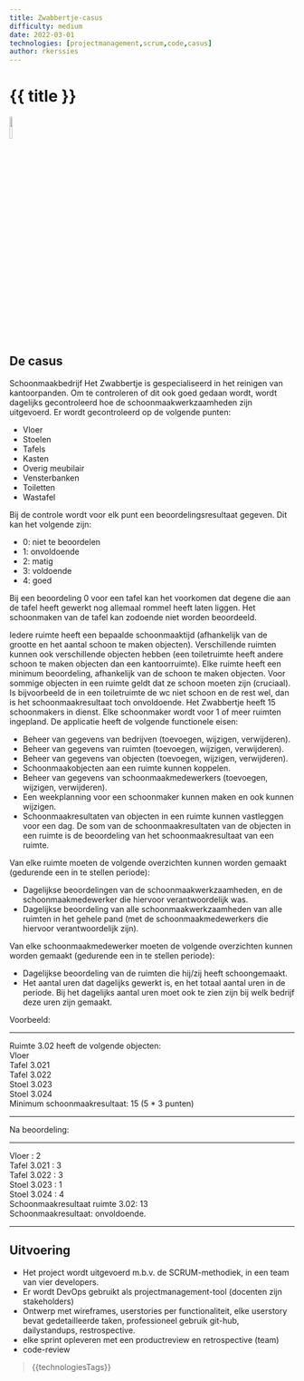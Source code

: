 ```yaml
---
title: Zwabbertje-casus
difficulty: medium
date: 2022-03-01
technologies: [projectmanagement,scrum,code,casus]
author: rkerssies
---
```



# {{ title }}

<img src="{{ '/_assets/projecten/project-laptop.png' | url }}" style="width:10%;">

## De casus
Schoonmaakbedrijf Het Zwabbertje is gespecialiseerd in het reinigen van kantoorpanden. Om te controleren of dit ook goed gedaan wordt, wordt dagelijks  gecontroleerd hoe de schoonmaakwerkzaamheden zijn uitgevoerd. Er wordt gecontroleerd op de volgende punten:
*	Vloer
*	Stoelen
*	Tafels
*	Kasten
*	Overig meubilair
*	Vensterbanken
*	Toiletten
*	Wastafel

Bij de controle wordt voor elk punt een beoordelingsresultaat gegeven. Dit kan het volgende zijn:
*	0: niet te beoordelen
*	1: onvoldoende
*	2: matig
*	3: voldoende
*	4: goed

Bij een beoordeling 0 voor een tafel kan het voorkomen dat degene die aan de tafel heeft 
gewerkt nog allemaal rommel heeft laten liggen. Het schoonmaken van de tafel kan zodoende niet worden beoordeeld.

Iedere ruimte heeft een bepaalde schoonmaaktijd (afhankelijk van de grootte en het aantal schoon te maken objecten). Verschillende ruimten kunnen ook verschillende objecten hebben (een toiletruimte heeft andere schoon te maken objecten dan een kantoorruimte). Elke ruimte heeft een minimum beoordeling, afhankelijk van de schoon te maken objecten. Voor sommige objecten in een ruimte geldt dat ze schoon moeten zijn (cruciaal). Is bijvoorbeeld de in een toiletruimte de wc niet schoon en de rest wel, dan is het schoonmaakresultaat toch onvoldoende.
Het Zwabbertje heeft 15 schoonmakers in dienst. Elke schoonmaker wordt voor 1 of meer ruimten ingepland.
De applicatie heeft de volgende functionele eisen:
*	Beheer van gegevens van bedrijven (toevoegen, wijzigen, verwijderen).
*	Beheer van gegevens van ruimten (toevoegen, wijzigen, verwijderen).
*	Beheer van gegevens van objecten (toevoegen, wijzigen, verwijderen).
*	Schoonmaakobjecten aan een ruimte kunnen koppelen.
*	Beheer van gegevens van schoonmaakmedewerkers (toevoegen, wijzigen, verwijderen).
*	Een weekplanning voor een schoonmaker kunnen maken en ook kunnen wijzigen.
*	Schoonmaakresultaten van objecten in een ruimte kunnen vastleggen voor een dag. De som van de schoonmaakresultaten van de objecten in een ruimte is de beoordeling van het schoonmaakresultaat van een ruimte.

Van elke ruimte moeten de volgende overzichten kunnen worden gemaakt (gedurende een in te stellen periode):
*	Dagelijkse beoordelingen van de schoonmaakwerkzaamheden, en de schoonmaakmedewerker die hiervoor verantwoordelijk was.
*	Dagelijkse beoordeling van alle schoonmaakwerkzaamheden van alle ruimten in het gehele pand (met de schoonmaakmedewerkers die hiervoor verantwoordelijk zijn).

Van elke schoonmaakmedewerker moeten de volgende overzichten kunnen worden gemaakt (gedurende een in te stellen periode):
*	Dagelijkse beoordeling van de ruimten die hij/zij heeft schoongemaakt.
*	Het aantal uren dat dagelijks gewerkt is, en het totaal aantal uren in de periode. Bij het dagelijks aantal uren moet ook te zien zijn bij welk bedrijf deze uren zijn gemaakt.

Voorbeeld:
___________
Ruimte 3.02 heeft de volgende objecten:<br>
Vloer<br>
Tafel 3.021<br>
Tafel 3.022<br>
Stoel 3.023<br>
Stoel 3.024<br>
Minimum schoonmaakresultaat: 15 (5 * 3 punten)<br>
____________

Na beoordeling:
____________
Vloer		: 2<br>
Tafel 3.021	: 3<br>
Tafel 3.022	: 3<br>
Stoel 3.023	: 1<br>
Stoel 3.024	: 4<br>
Schoonmaakresultaat ruimte 3.02: 13<br>
Schoonmaakresultaat: onvoldoende.<br>
_______________




## Uitvoering
* Het project wordt uitgevoerd m.b.v. de SCRUM-methodiek, in een team van vier developers.
* Er wordt DevOps gebruikt als projectmanagement-tool (docenten zijn stakeholders)
* Ontwerp met wireframes, userstories per functionaliteit, elke userstory bevat gedetailleerde taken,
  professioneel gebruik git-hub, dailystandups, restrospective.
* elke sprint opleveren met een productreview en retrospective (team)
* code-review


> {{technologiesTags}}

